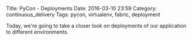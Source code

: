 Title: PyCon - Deployments
Date: 2016-03-10 23:59
Category: continuous_delivery
Tags: pycon, virtualenv, fabric, deployment


Today, we're going to take a closer look on deployments of our application to
different environments.
